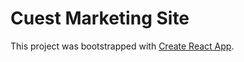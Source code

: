 # Cuest Marketing Site

This project was bootstrapped with [Create React App](https://github.com/facebookincubator/create-react-app).
